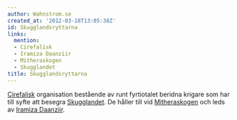 ```yaml
---
author: Wahnstrom.se
created_at: '2012-03-18T13:05:38Z'
id: Skugglandsryttarna
links:
  mention:
  - Cirefalisk
  - Iramiza Daanziir
  - Mitheraskogen
  - Skugglandet
title: Skugglandsryttarna
---
```


[Cirefalisk] organisation bestående av runt fyrtiotalet beridna krigare som har till syfte att
besegra [Skugglandet]. De håller till vid [Mitheraskogen] och leds av [Iramiza Daanziir].

  [Cirefalisk]: Cirefalisk
  [Skugglandet]: Skugglandet
  [Mitheraskogen]: Mitheraskogen
  [Iramiza Daanziir]: Iramiza_Daanziir